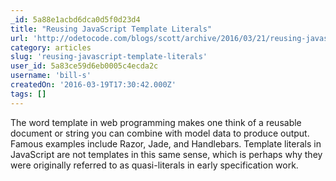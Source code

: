 ```yaml
---
_id: 5a88e1acbd6dca0d5f0d23d4
title: "Reusing JavaScript Template Literals"
url: 'http://odetocode.com/blogs/scott/archive/2016/03/21/reusing-javascript-template-literals.aspx'
category: articles
slug: 'reusing-javascript-template-literals'
user_id: 5a83ce59d6eb0005c4ecda2c
username: 'bill-s'
createdOn: '2016-03-19T17:30:42.000Z'
tags: []
---
```


The word template in web programming makes one think of a reusable document or string you can combine with model data to produce output. Famous examples include Razor, Jade, and Handlebars. Template literals in JavaScript are not templates in this same sense, which is perhaps why they were originally referred to as quasi-literals in early specification work.
